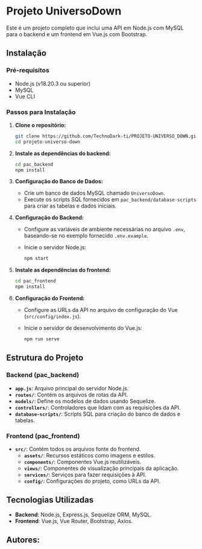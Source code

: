 
# Projeto UniversoDown

Este é um projeto completo que inclui uma API em Node.js com MySQL para o backend e um frontend em Vue.js com Bootstrap.

## Instalação

### Pré-requisitos

- Node.js (v18.20.3 ou superior)
- MySQL
- Vue CLI

### Passos para Instalação

1. **Clone o repositório:**

   ```bash
   git clone https://github.com/TechnoDark-ti/PROJETO-UNIVERSO_DOWN.git
   cd projeto-universo-down
   ```

2. **Instale as dependências do backend:**

   ```bash
   cd pac_backend
   npm install
   ```

3. **Configuração do Banco de Dados:**

   - Crie um banco de dados MySQL chamado `UniversoDown`.
   - Execute os scripts SQL fornecidos em `pac_backend/database-scripts` para criar as tabelas e dados iniciais.

4. **Configuração do Backend:**

   - Configure as variáveis de ambiente necessárias no arquivo `.env`, baseando-se no exemplo fornecido `.env.example`.
   - Inicie o servidor Node.js:

     ```bash
     npm start
     ```

5. **Instale as dependências do frontend:**

   ```bash
   cd pac_frontend
   npm install
   ```

6. **Configuração do Frontend:**

   - Configure as URLs da API no arquivo de configuração do Vue (`src/config/index.js`).
   - Inicie o servidor de desenvolvimento do Vue.js:

     ```bash
     npm run serve
     ```

## Estrutura do Projeto

### Backend (pac_backend)

- **`app.js`**: Arquivo principal do servidor Node.js.
- **`routes/`**: Contém os arquivos de rotas da API.
- **`models/`**: Define os modelos de dados usando Sequelize.
- **`controllers/`**: Controladores que lidam com as requisições da API.
- **`database-scripts/`**: Scripts SQL para criação do banco de dados e tabelas.

### Frontend (pac_frontend)

- **`src/`**: Contém todos os arquivos fonte do frontend.
  - **`assets/`**: Recursos estáticos como imagens e estilos.
  - **`components/`**: Componentes Vue.js reutilizáveis.
  - **`views/`**: Componentes de visualização principais da aplicação.
  - **`services/`**: Serviços para fazer requisições à API.
  - **`config/`**: Configurações do projeto, como URLs da API.

## Tecnologias Utilizadas

- **Backend**: Node.js, Express.js, Sequelize ORM, MySQL.
- **Frontend**: Vue.js, Vue Router, Bootstrap, Axios.


## Autores: